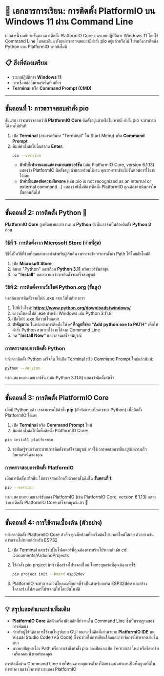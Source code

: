 # **📝 เอกสารการเรียน: การติดตั้ง PlatformIO บน Windows 11 ผ่าน Command Line**

เอกสารนี้จะอธิบายขั้นตอนการติดตั้ง PlatformIO Core บนระบบปฏิบัติการ Windows 11 โดยใช้ Command Line โดยละเอียด ตั้งแต่การตรวจสอบว่ามีคำสั่ง pio อยู่แล้วหรือไม่ ไปจนถึงการติดตั้ง Python และ PlatformIO หากยังไม่มี

## **📋 สิ่งที่ต้องเตรียม**

* ระบบปฏิบัติการ **Windows 11**  
* การเชื่อมต่ออินเทอร์เน็ตที่เสถียร  
* **Terminal** หรือ **Command Prompt (CMD)**

---

## **ขั้นตอนที่ 1: การตรวจสอบคำสั่ง pio**

ขั้นแรก เราจะตรวจสอบว่ามี **PlatformIO Core** ติดตั้งอยู่แล้วหรือไม่ หากมี คำสั่ง pio จะสามารถใช้งานได้ทันที

1. เปิด **Terminal** (สามารถค้นหา "Terminal" ใน Start Menu) หรือ **Command Prompt**  
2. พิมพ์คำสั่งต่อไปนี้แล้วกด **Enter**:  
   ```sh  
   pio --version  
   ```  
   * **ถ้าคำสั่งทำงานและแสดงหมายเลขเวอร์ชัน** (เช่น PlatformIO Core, version 6.1.13) แสดงว่า PlatformIO ติดตั้งอยู่แล้วและพร้อมใช้งาน คุณสามารถข้ามไปขั้นตอนการใช้งานได้เลย  
   * **ถ้าคำสั่งแสดงข้อความผิดพลาด** (เช่น pio is not recognized as an internal or external command...) แสดงว่ายังไม่มีการติดตั้ง PlatformIO คุณต้องดำเนินการในขั้นตอนถัดไป

---

## **ขั้นตอนที่ 2: การติดตั้ง Python 🐍**

**PlatformIO Core** ถูกพัฒนาและทำงานบน **Python** ดังนั้นเราจำเป็นต้องติดตั้ง **Python 3** ก่อน

### **วิธีที่ 1: การติดตั้งจาก Microsoft Store (ง่ายที่สุด)**

วิธีนี้เป็นวิธีที่ง่ายที่สุดและแนะนำสำหรับผู้เริ่มต้น เพราะจะจัดการการตั้งค่า Path ให้โดยอัตโนมัติ

1. เปิด **Microsoft Store**  
2. ค้นหา "Python" และเลือก **Python 3.11** หรือเวอร์ชันล่าสุด  
3. กด **"Install"** และรอจนกว่าการติดตั้งจะเสร็จสมบูรณ์

### **วิธีที่ 2: การติดตั้งจากเว็บไซต์ Python.org (ขั้นสูง)**

หากต้องการติดตั้งจากไฟล์ .exe จากเว็บไซต์ทางการ

1. ไปที่เว็บไซต์: **https://www.python.org/downloads/windows/**  
2. ดาวน์โหลดไฟล์ .exe สำหรับ Windows เช่น Python 3.11.8  
3. เปิดไฟล์ .exe ที่ดาวน์โหลดมา  
4. **สำคัญมาก:** ในหน้าต่างการติดตั้ง ให้ **✅ ติ๊กถูกที่ช่อง "Add python.exe to PATH"** เพื่อให้คำสั่ง Python สามารถใช้งานได้จาก Command Line  
5. กด **"Install Now"** และรอจนเสร็จสมบูรณ์

### **การตรวจสอบการติดตั้ง Python**

หลังจากติดตั้ง Python เสร็จสิ้น ให้เปิด Terminal หรือ Command Prompt ใหม่แล้วพิมพ์:

```sh  
python --version  
```

หากแสดงหมายเลขเวอร์ชัน (เช่น Python 3.11.8) แสดงว่าติดตั้งสำเร็จ

---

## **ขั้นตอนที่ 3: การติดตั้ง PlatformIO Core**

เมื่อมี Python แล้ว เราสามารถใช้คำสั่ง **pip** (ตัวจัดการแพ็กเกจของ Python) เพื่อติดตั้ง PlatformIO ได้เลย

1. เปิด **Terminal** หรือ **Command Prompt** ใหม่  
2. พิมพ์คำสั่งต่อไปนี้เพื่อติดตั้ง PlatformIO Core:

```sh  
pip install platformio  
```

3. รอสักครู่จนกว่ากระบวนการติดตั้งจะเสร็จสมบูรณ์ อาจใช้เวลาพอสมควรขึ้นอยู่กับความเร็วอินเทอร์เน็ตของคุณ

### **การตรวจสอบการติดตั้ง PlatformIO**

เมื่อการติดตั้งเสร็จสิ้น ให้ตรวจสอบอีกครั้งด้วยคำสั่งเดิมใน **ขั้นตอนที่ 1**:

```sh  
pio --version  
```

หากแสดงหมายเลขเวอร์ชันของ PlatformIO (เช่น PlatformIO Core, version 6.1.13) แสดงว่าการติดตั้ง PlatformIO Core เสร็จสมบูรณ์แล้ว 🎉

---

## **ขั้นตอนที่ 4: การใช้งานเบื้องต้น (ตัวอย่าง)**

หลังจากติดตั้ง PlatformIO Core สำเร็จ คุณก็พร้อมที่จะเริ่มต้นโปรเจกต์ใหม่ได้เลย ตัวอย่างเช่น การสร้างโปรเจกต์สำหรับ ESP32

1. เปิด Terminal และเข้าไปในโฟลเดอร์ที่คุณต้องการสร้างโปรเจกต์ เช่น cd Documents/ArduinoProjects  
2. ใช้คำสั่ง pio project init เพื่อสร้างโปรเจกต์ใหม่ โดยระบุบอร์ดที่คุณต้องการใช้:  
   ```sh  
   pio project init --board esp32dev  
   ```

3. PlatformIO จะทำการดาวน์โหลดแพ็กเกจที่จำเป็นสำหรับบอร์ด ESP32dev และสร้างโครงสร้างโฟลเดอร์โปรเจกต์ให้โดยอัตโนมัติ

---

## **💡 สรุปและคำแนะนำเพิ่มเติม**

* **PlatformIO Core** คือตัวเครื่องมือหลักที่ทำงานใน Command Line ซึ่งเป็นรากฐานของการพัฒนา  
* สำหรับผู้ใช้ที่ต้องการใช้งานในรูปแบบ GUI แนะนำให้ติดตั้งส่วนขยาย **PlatformIO IDE** บน Visual Studio Code (VS Code) ซึ่งจะช่วยให้การเขียนโค้ดและการจัดการโปรเจกต์ง่ายขึ้นมาก  
* หากพบปัญหาเรื่อง Path หรือการเข้าถึงคำสั่ง pio ลองปิดและเปิด Terminal ใหม่ หรือรีสตาร์ทเครื่องคอมพิวเตอร์ของคุณ

การติดตั้งผ่าน Command Line ช่วยให้คุณควบคุมการตั้งค่าได้อย่างแม่นยำและเป็นพื้นฐานที่ดีในการทำความเข้าใจการทำงานของ PlatformIO
